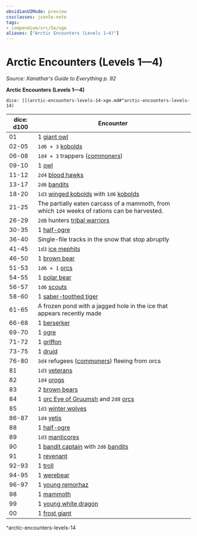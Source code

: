 ```yaml
---
obsidianUIMode: preview
cssclasses: json5e-note
tags:
- compendium/src/5e/xge
aliases: ["Arctic Encounters (Levels 1—4)"]
---
```

# Arctic Encounters (Levels 1—4)
*Source: Xanathar's Guide to Everything p. 92* 

**Arctic Encounters (Levels 1—4)**

`dice: [](arctic-encounters-levels-14-xge.md#^arctic-encounters-levels-14)`

| dice: d100 | Encounter |
|------------|-----------|
| 01 | 1 [giant owl](/2-Mechanics/CLI/bestiary/beast/giant-owl.md) |
| 02-05 | `1d6 + 3` [kobolds](/2-Mechanics/CLI/bestiary/humanoid/kobold.md) |
| 06-08 | `1d4 + 3` trappers ([commoners](/2-Mechanics/CLI/bestiary/humanoid/commoner.md)) |
| 09-10 | 1 [owl](/2-Mechanics/CLI/bestiary/beast/owl.md) |
| 11-12 | `2d4` [blood hawks](/2-Mechanics/CLI/bestiary/beast/blood-hawk.md) |
| 13-17 | `2d6` [bandits](/2-Mechanics/CLI/bestiary/humanoid/bandit.md) |
| 18-20 | `1d3` [winged kobolds](/2-Mechanics/CLI/bestiary/humanoid/winged-kobold.md) with `1d6` [kobolds](/2-Mechanics/CLI/bestiary/humanoid/kobold.md) |
| 21-25 | The partially eaten carcass of a mammoth, from which `1d4` weeks of rations can be harvested. |
| 26-29 | `2d8` hunters [tribal warriors](/2-Mechanics/CLI/bestiary/humanoid/tribal-warrior.md) |
| 30-35 | 1 [half-ogre](/2-Mechanics/CLI/bestiary/giant/half-ogre-ogrillon.md) |
| 36-40 | Single-file tracks in the snow that stop abruptly |
| 41-45 | `1d3` [ice mephits](/2-Mechanics/CLI/bestiary/elemental/ice-mephit.md) |
| 46-50 | 1 [brown bear](/2-Mechanics/CLI/bestiary/beast/brown-bear.md) |
| 51-53 | `1d6 + 1` [orcs](/2-Mechanics/CLI/bestiary/humanoid/orc.md) |
| 54-55 | 1 [polar bear](/2-Mechanics/CLI/bestiary/beast/polar-bear.md) |
| 56-57 | `1d6` [scouts](/2-Mechanics/CLI/bestiary/humanoid/scout.md) |
| 58-60 | 1 [saber-toothed tiger](/2-Mechanics/CLI/bestiary/beast/saber-toothed-tiger.md) |
| 61-65 | A frozen pond with a jagged hole in the ice that appears recently made |
| 66-68 | 1 [berserker](/2-Mechanics/CLI/bestiary/humanoid/berserker.md) |
| 69-70 | 1 [ogre](/2-Mechanics/CLI/bestiary/giant/ogre.md) |
| 71-72 | 1 [griffon](/2-Mechanics/CLI/bestiary/monstrosity/griffon.md) |
| 73-75 | 1 [druid](/2-Mechanics/CLI/bestiary/humanoid/druid.md) |
| 76-80 | `3d4` refugees ([commoners](/2-Mechanics/CLI/bestiary/humanoid/commoner.md)) fleeing from orcs |
| 81 | `1d3` [veterans](/2-Mechanics/CLI/bestiary/humanoid/veteran.md) |
| 82 | `1d4` [orogs](/2-Mechanics/CLI/bestiary/humanoid/orog.md) |
| 83 | 2 [brown bears](/2-Mechanics/CLI/bestiary/beast/brown-bear.md) |
| 84 | 1 [orc Eye of Gruumsh](/2-Mechanics/CLI/bestiary/humanoid/orc-eye-of-gruumsh.md) and `2d8` [orcs](/2-Mechanics/CLI/bestiary/humanoid/orc.md) |
| 85 | `1d3` [winter wolves](/2-Mechanics/CLI/bestiary/monstrosity/winter-wolf.md) |
| 86-87 | `1d4` [yetis](/2-Mechanics/CLI/bestiary/monstrosity/yeti.md) |
| 88 | 1 [half-ogre](/2-Mechanics/CLI/bestiary/giant/half-ogre-ogrillon.md) |
| 89 | `1d3` [manticores](/2-Mechanics/CLI/bestiary/monstrosity/manticore.md) |
| 90 | 1 [bandit captain](/2-Mechanics/CLI/bestiary/humanoid/bandit-captain.md) with `2d6` [bandits](/2-Mechanics/CLI/bestiary/humanoid/bandit.md) |
| 91 | 1 [revenant](/2-Mechanics/CLI/bestiary/undead/revenant.md) |
| 92-93 | 1 [troll](/2-Mechanics/CLI/bestiary/giant/troll.md) |
| 94-95 | 1 [werebear](/2-Mechanics/CLI/bestiary/humanoid/werebear.md) |
| 96-97 | 1 [young remorhaz](/2-Mechanics/CLI/bestiary/monstrosity/young-remorhaz.md) |
| 98 | 1 [mammoth](/2-Mechanics/CLI/bestiary/beast/mammoth.md) |
| 99 | 1 [young white dragon](/2-Mechanics/CLI/bestiary/dragon/young-white-dragon.md) |
| 00 | 1 [frost giant](/2-Mechanics/CLI/bestiary/giant/frost-giant.md) |
^arctic-encounters-levels-14